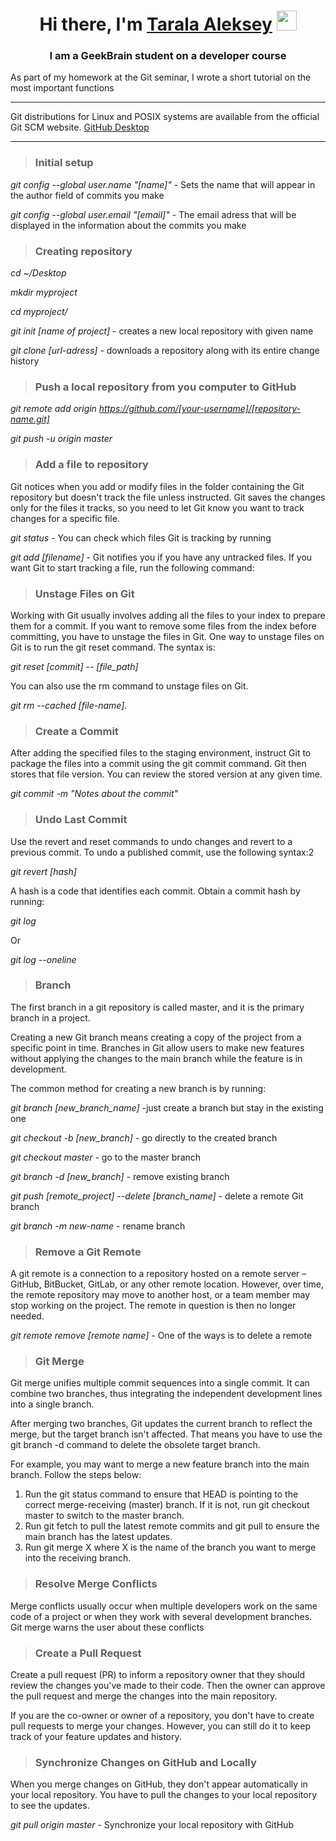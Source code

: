 
<h1 align="center">Hi there, I'm <a href="https://github.com/Lexuse/" target="_blank">Tarala Aleksey</a> 
<img src="https://github.com/blackcater/blackcater/raw/main/images/Hi.gif" height="32"/></h1>
<h3 align="center">I am a GeekBrain student on a developer course</h3>

As part of my homework at the Git seminar, I wrote a short tutorial on the most important functions
<hr>

<div>
<h10 align="right"> Git distributions for Linux and POSIX systems are available from the official Git SCM website. <a href="desktop.github.com" target="_blank">GitHub Desktop</a>
</div>

<hr>

>### Initial setup
*git config --global user.name "[name]"* - Sets the name that will appear in the author field of commits you make

*git config --global user.email "[email]"* - The email adress that will be displayed in the information about the commits you make

>### Creating repository

*cd ~/Desktop*

*mkdir myproject*

*cd myproject/*

*git init [name of project]* - creates a new local repository with given name

*git clone [url-adress]* - downloads a repository along with its entire change history

>### Push a local repository from you computer to GitHub
*git remote add origin https://github.com/[your-username]/[repository-name.git]*

*git push -u origin master* 
>### Add a file to repository
Git notices when you add or modify files in the folder containing the Git repository but doesn't track the file unless instructed. Git saves the changes only for the files it tracks, so you need to let Git know you want to track changes for a specific file.

*git status* - You can check which files Git is tracking by running

*git add [filename]* - Git notifies you if you have any untracked files. If you want Git to start tracking a file, run the following command:

>### Unstage Files on Git
Working with Git usually involves adding all the files to your index to prepare them for a commit. If you want to remove some files from the index before committing, you have to unstage the files in Git.
One way to unstage files on Git is to run the git reset command. The syntax is:

*git reset [commit] -- [file_path]*

You can also use the rm command to unstage files on Git.

*git rm --cached [file-name].*

>### Create a Commit
After adding the specified files to the staging environment, instruct Git to package the files into a commit using the git commit command. Git then stores that file version. You can review the stored version at any given time.

*git commit -m "Notes about the commit"*

>###  Undo Last Commit
Use the revert and reset commands to undo changes and revert to a previous commit.
To undo a published commit, use the following syntax:2

*git revert [hash]*

A hash is a code that identifies each commit. Obtain a commit hash by running:

*git log*

Or

*git log --oneline*

>### Branch

The first branch in a git repository is called master, and it is the primary branch in a project.

Creating a new Git branch means creating a copy of the project from a specific point in time. Branches in Git allow users to make new features without applying the changes to the main branch while the feature is in development.

The common method for creating a new branch is by running:

*git branch [new_branch_name]* -just create a branch but stay in the existing one

*git checkout -b [new_branch]* - go directly to the created branch

*git checkout master* - go to the master branch

*git branch -d [new_branch]* - remove existing branch

*git push [remote_project] --delete [branch_name]* - delete a remote Git branch

*git branch -m new-name* - rename branch

>### Remove a Git Remote
A git remote is a connection to a repository hosted on a remote server – GitHub, BitBucket, GitLab, or any other remote location.
However, over time, the remote repository may move to another host, or a team member may stop working on the project. The remote in question is then no longer needed.

*git remote remove [remote name]* -  One of the ways is to delete a remote

>### Git Merge
Git merge unifies multiple commit sequences into a single commit. It can combine two branches, thus integrating the independent development lines into a single branch.

After merging two branches, Git updates the current branch to reflect the merge, but the target branch isn't affected. That means you have to use the git branch -d command to delete the obsolete target branch.

For example, you may want to merge a new feature branch into the main branch. Follow the steps below:

1. Run the git status command to ensure that HEAD is pointing to the correct merge-receiving (master) branch. If it is not, run git checkout master to switch to the master branch.
2. Run git fetch to pull the latest remote commits and git pull to ensure the main branch has the latest updates.
3. Run git merge X where X is the name of the branch you want to merge into the receiving branch.
>### Resolve Merge Conflicts
Merge conflicts usually occur when multiple developers work on the same code of a project or when they work with several development branches. Git merge warns the user about these conflicts
>### Create a Pull Request
Create a pull request (PR) to inform a repository owner that they should review the changes you've made to their code. Then the owner can approve the pull request and merge the changes into the main repository.

If you are the co-owner or owner of a repository, you don't have to create pull requests to merge your changes. However, you can still do it to keep track of your feature updates and history.
>###  Synchronize Changes on GitHub and Locally
When you merge changes on GitHub, they don't appear automatically in your local repository. You have to pull the changes to your local repository to see the updates.

*git pull origin master* - Synchronize your local repository with GitHub